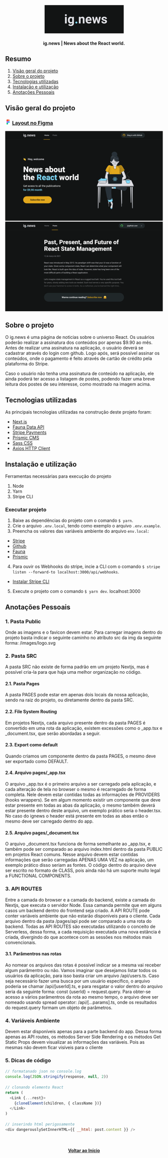 <div id="top" align="center">
  <div>
    <img src="github/images/ignews-logo.png" alt="Logo">
  </div>
  <h4 align="center">ig.news | News about the React world.</h4>
</div>

## Resumo

  <ol>
    <li><a href="#visão-geral-do-projeto">Visão geral do projeto</a></li>
    <li><a href="#sobre-o-projeto">Sobre o projeto</a></li>
    <li><a href="#tecnologias-utilizadas">Tecnologias utilizadas</a></li>
    <li><a href="#instalação-e-utilização">Instalação e utilização</a></li>
    <li><a href="#anotações-pessoais">Anotações Pessoais</a></li>
    
  </ol>

## Visão geral do projeto

<div>
  <h3 >
    <img src="github/images/figma-logo.png" alt="Logo" width="18" height="18">
    <a href="https://www.figma.com/file/gl0fHkQgvaUfXNjuwGtDDs/ig.news?node-id=1%3A2">Layout no Figma</a>
  </h3>
</div>

<div align="center">
  <img src="github/images/ignews-home.png" alt="Home">  
  <img src="github/images/ignews-preview.png" alt="preview">  
</div>

## Sobre o projeto

O ig.news é uma página de noticias sobre o universo React. Os usuários poderão realizar a assinatura dos conteúdos por apenas $9.90 ao mês. Antes de realizar uma assinatura na aplicação, o usuário deverá se cadastrar através do login com github. Logo após, será possível assinar os conteúdos, onde o pagamento é feito através de cartão de crédito pela plataforma do Stripe.

Caso o usuário não tenha uma assinatura de conteúdo na aplicação, ele ainda poderá ter acesso a listagem de postes, podendo fazer uma breve leitura dos postes de seu interesse, como mostrado na imagem acima.

## Tecnologias utilizadas

As principais tecnologias utilizadas na construção deste projeto foram: 

* [Next.js](https://nextjs.org/)
* [Fauna Data API](https://fauna.com/)
* [Stripe Payments](https://stripe.com/en-br)
* [Prismic CMS](https://prismic.io/)
* [Sass CSS](https://sass-lang.com/)
* [Axios HTTP Client](https://axios-http.com/docs/intro)

## Instalação e utilização

Ferramentas necessárias para execução do projeto

1. Node
2. Yarn
3. Stripe CLI

  
### Executar projeto

1. Baixe as dependências do projeto com o comando `$ yarn`.
2. Crie o arquivo `.env.local`, tendo como exemplo o arquivo `.env.example`.
3. Preencha os valores das variáveis ambiente do arquivo `env.local`:

* [Stripe](https://dashboard.stripe.com/)
* [Github](https://github.com)
* [Fauna](https://fauna.com/)
* [Prismic](https://prismic.io/)

4. Para ouvir os Webhooks do stripe, incie a CLI com o comando `$ stripe listen --forward-to localhost:3000/api/webhooks`. 

* [Instalar Stripe CLI](https://stripe.com/docs/stripe-cli)

5. Execute o projeto com o comando `$ yarn dev`. localhost:3000

## Anotações Pessoais

### 1. Pasta Public
Onde as imagens e o favicon devem estar. Para carregar imagens dentro do projeto
basta indicar o seguinte caminho no atríbuto src da img da seguinte forma:
/images/logo.svg

### 2. Pasta SRC
A pasta SRC não existe de forma padrão em um projeto Nextjs, mas é possível
cria-la para que haja uma melhor organização no código.

#### 2.1. Pasta Pages
A pasta PAGES pode estar em apenas dois locais da nossa aplicação, sendo na raiz
do projeto, ou diretamente dentro da pasta SRC.

#### 2.2. File System Routing
Em projetos Nextjs, cada arquivo presente dentro da pasta PAGES é convertido em
uma rota da aplicação, existem excessões como o _app.tsx e _document.tsx, que 
serão abordadas a seguir.

#### 2.3. Export como default
Quando criamos um componente dentro da pasta PAGES, o mesmo deve ser exportado
como DEFAULT.

#### 2.4. Arquivo pages/_app.tsx
O arquivo _app.tsx é o primeiro arquivo a ser carregado pela aplicação, e cada
alteração de tela no browser o mesmo é recarregado de forma completa. Nele devem 
estar contidas todas as informações de PROVIDERS (hooks wrappers). Se em algum 
momento existir um componente que deve estar presente em todas as abas da 
aplicação, o mesmo também deverá estar presente dentro deste arquivo, um exemplo 
prático seria o header.tsx. No caso do ignews o header está presente em todas 
as abas então o mesmo deve ser carregado dentro do app.

#### 2.5. Arquivo pages/_document.tsx
O arquivo _document.tsx funciona de forma semelhante ao _app.tsx, e também pode
ser comparado ao arquivo index.html dentro da pasta PUBLIC em projetos React
comuns. Nesse arquivo devem estar contidas informações que serão carregadas
APENAS UMA VEZ na aplicação, um exemplo prático disso seriam as fontes. O código
dentro do arquivo deve ser escrito no formato de CLASS, pois ainda não há um 
suporte muito legal a FUNCTIONAL COMPONENTS.

### 3. API ROUTES
Entre a camada do browser e a camada do backend, existe a camada do Nextjs, que
executa o servidor Node. Essa camanda permite que em alguns casos um backend
dentro do frontend seja criado. A API ROUTE pode conter variáveis ambiente que 
não estarão disponíveis para o cliente. Cada arquivo dentro da pasta /pages/api
pode ser comparado a uma rota do backend. Todas as API ROUTES são executadas 
utilizando o conceito de Serverless, dessa forma, a cada requisição executada 
uma nova estância é criada, divergindo do que acontece com as sessões nos métodos
mais convencionais.

#### 3.1. Parâmentros nas rotas
Ao nomear os arquivos das rotas é possível indicar se a mesma vai receber algum
parâmentro ou não. Vamos imaginar que desejamos listar todos os usuários da 
aplicação, para isso basta criar um arquivo /api/users.ts. Caso seja necessário
fazer uma busca por um usuário específico, o arquivo poderia se chamar 
/api/[userId].ts, e para resgatar o valor dentro do arquivo seria da seguinte
forma: const {userId} = request.query. Para obter-se acesso a vários parâmentros
da rota ao mesmo tempo, o arquivo deve ser nomeado usando spread operator:
/api/[...params].ts, onde os resultados do request.query formam um objeto de 
parâmetros. 

### 4. Variáveis Ambiente
Devem estar disponíveis apenas para a parte backend do app. Dessa forma apenas as
API routes, os métodos Server Side Rendering e os métodos Get Static Props devem
visualizar as informações das variáveis. Pois as mesmas não devem ficar visíveis
para o cliente

### 5. Dicas de código
```js
// formatanado json no console.log
console.log(JSON.stringify(response, null, 2))

// clonando elemento React
return (
  <Link {...rest}>
    {cloneElement(children, { className })}
  </Link>
)

// inserindo html perigosamente
<div dangerouslySetInnerHTML={{ __html: post.content }} />
```

<br/>

<h4 align="center"><a href="#top">Voltar ao Início</a></h4>


